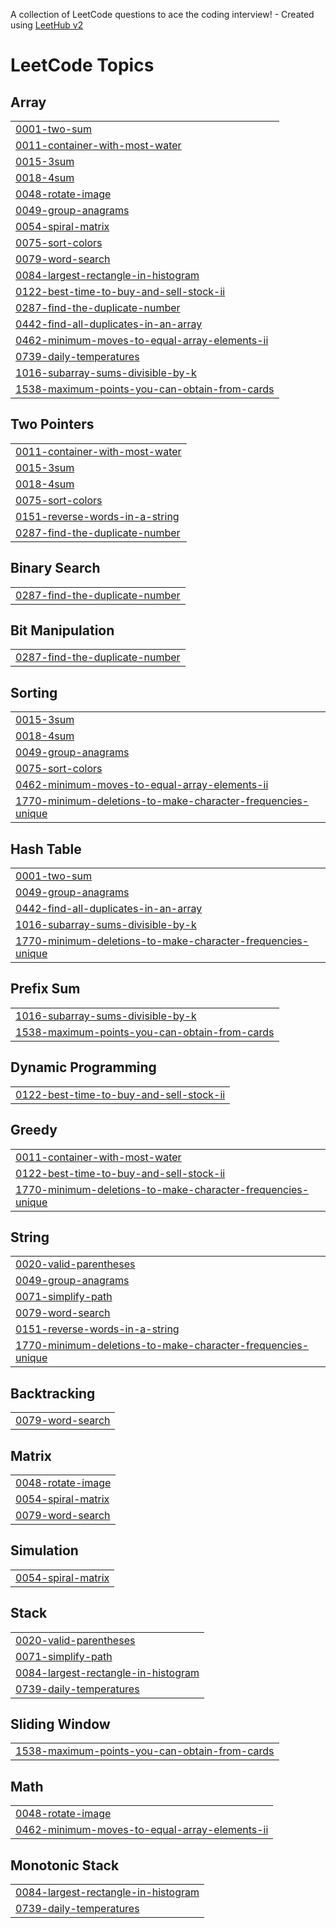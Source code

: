 A collection of LeetCode questions to ace the coding interview! - Created using [LeetHub v2](https://github.com/arunbhardwaj/LeetHub-2.0)
<!---LeetCode Topics Start-->
# LeetCode Topics
## Array
|  |
| ------- |
| [0001-two-sum](https://github.com/Harshitkukreja31/-CrackYourInternship_HKukreja/tree/master/0001-two-sum) |
| [0011-container-with-most-water](https://github.com/Harshitkukreja31/-CrackYourInternship_HKukreja/tree/master/0011-container-with-most-water) |
| [0015-3sum](https://github.com/Harshitkukreja31/-CrackYourInternship_HKukreja/tree/master/0015-3sum) |
| [0018-4sum](https://github.com/Harshitkukreja31/-CrackYourInternship_HKukreja/tree/master/0018-4sum) |
| [0048-rotate-image](https://github.com/Harshitkukreja31/-CrackYourInternship_HKukreja/tree/master/0048-rotate-image) |
| [0049-group-anagrams](https://github.com/Harshitkukreja31/-CrackYourInternship_HKukreja/tree/master/0049-group-anagrams) |
| [0054-spiral-matrix](https://github.com/Harshitkukreja31/-CrackYourInternship_HKukreja/tree/master/0054-spiral-matrix) |
| [0075-sort-colors](https://github.com/Harshitkukreja31/-CrackYourInternship_HKukreja/tree/master/0075-sort-colors) |
| [0079-word-search](https://github.com/Harshitkukreja31/-CrackYourInternship_HKukreja/tree/master/0079-word-search) |
| [0084-largest-rectangle-in-histogram](https://github.com/Harshitkukreja31/-CrackYourInternship_HKukreja/tree/master/0084-largest-rectangle-in-histogram) |
| [0122-best-time-to-buy-and-sell-stock-ii](https://github.com/Harshitkukreja31/-CrackYourInternship_HKukreja/tree/master/0122-best-time-to-buy-and-sell-stock-ii) |
| [0287-find-the-duplicate-number](https://github.com/Harshitkukreja31/-CrackYourInternship_HKukreja/tree/master/0287-find-the-duplicate-number) |
| [0442-find-all-duplicates-in-an-array](https://github.com/Harshitkukreja31/-CrackYourInternship_HKukreja/tree/master/0442-find-all-duplicates-in-an-array) |
| [0462-minimum-moves-to-equal-array-elements-ii](https://github.com/Harshitkukreja31/-CrackYourInternship_HKukreja/tree/master/0462-minimum-moves-to-equal-array-elements-ii) |
| [0739-daily-temperatures](https://github.com/Harshitkukreja31/-CrackYourInternship_HKukreja/tree/master/0739-daily-temperatures) |
| [1016-subarray-sums-divisible-by-k](https://github.com/Harshitkukreja31/-CrackYourInternship_HKukreja/tree/master/1016-subarray-sums-divisible-by-k) |
| [1538-maximum-points-you-can-obtain-from-cards](https://github.com/Harshitkukreja31/-CrackYourInternship_HKukreja/tree/master/1538-maximum-points-you-can-obtain-from-cards) |
## Two Pointers
|  |
| ------- |
| [0011-container-with-most-water](https://github.com/Harshitkukreja31/-CrackYourInternship_HKukreja/tree/master/0011-container-with-most-water) |
| [0015-3sum](https://github.com/Harshitkukreja31/-CrackYourInternship_HKukreja/tree/master/0015-3sum) |
| [0018-4sum](https://github.com/Harshitkukreja31/-CrackYourInternship_HKukreja/tree/master/0018-4sum) |
| [0075-sort-colors](https://github.com/Harshitkukreja31/-CrackYourInternship_HKukreja/tree/master/0075-sort-colors) |
| [0151-reverse-words-in-a-string](https://github.com/Harshitkukreja31/-CrackYourInternship_HKukreja/tree/master/0151-reverse-words-in-a-string) |
| [0287-find-the-duplicate-number](https://github.com/Harshitkukreja31/-CrackYourInternship_HKukreja/tree/master/0287-find-the-duplicate-number) |
## Binary Search
|  |
| ------- |
| [0287-find-the-duplicate-number](https://github.com/Harshitkukreja31/-CrackYourInternship_HKukreja/tree/master/0287-find-the-duplicate-number) |
## Bit Manipulation
|  |
| ------- |
| [0287-find-the-duplicate-number](https://github.com/Harshitkukreja31/-CrackYourInternship_HKukreja/tree/master/0287-find-the-duplicate-number) |
## Sorting
|  |
| ------- |
| [0015-3sum](https://github.com/Harshitkukreja31/-CrackYourInternship_HKukreja/tree/master/0015-3sum) |
| [0018-4sum](https://github.com/Harshitkukreja31/-CrackYourInternship_HKukreja/tree/master/0018-4sum) |
| [0049-group-anagrams](https://github.com/Harshitkukreja31/-CrackYourInternship_HKukreja/tree/master/0049-group-anagrams) |
| [0075-sort-colors](https://github.com/Harshitkukreja31/-CrackYourInternship_HKukreja/tree/master/0075-sort-colors) |
| [0462-minimum-moves-to-equal-array-elements-ii](https://github.com/Harshitkukreja31/-CrackYourInternship_HKukreja/tree/master/0462-minimum-moves-to-equal-array-elements-ii) |
| [1770-minimum-deletions-to-make-character-frequencies-unique](https://github.com/Harshitkukreja31/-CrackYourInternship_HKukreja/tree/master/1770-minimum-deletions-to-make-character-frequencies-unique) |
## Hash Table
|  |
| ------- |
| [0001-two-sum](https://github.com/Harshitkukreja31/-CrackYourInternship_HKukreja/tree/master/0001-two-sum) |
| [0049-group-anagrams](https://github.com/Harshitkukreja31/-CrackYourInternship_HKukreja/tree/master/0049-group-anagrams) |
| [0442-find-all-duplicates-in-an-array](https://github.com/Harshitkukreja31/-CrackYourInternship_HKukreja/tree/master/0442-find-all-duplicates-in-an-array) |
| [1016-subarray-sums-divisible-by-k](https://github.com/Harshitkukreja31/-CrackYourInternship_HKukreja/tree/master/1016-subarray-sums-divisible-by-k) |
| [1770-minimum-deletions-to-make-character-frequencies-unique](https://github.com/Harshitkukreja31/-CrackYourInternship_HKukreja/tree/master/1770-minimum-deletions-to-make-character-frequencies-unique) |
## Prefix Sum
|  |
| ------- |
| [1016-subarray-sums-divisible-by-k](https://github.com/Harshitkukreja31/-CrackYourInternship_HKukreja/tree/master/1016-subarray-sums-divisible-by-k) |
| [1538-maximum-points-you-can-obtain-from-cards](https://github.com/Harshitkukreja31/-CrackYourInternship_HKukreja/tree/master/1538-maximum-points-you-can-obtain-from-cards) |
## Dynamic Programming
|  |
| ------- |
| [0122-best-time-to-buy-and-sell-stock-ii](https://github.com/Harshitkukreja31/-CrackYourInternship_HKukreja/tree/master/0122-best-time-to-buy-and-sell-stock-ii) |
## Greedy
|  |
| ------- |
| [0011-container-with-most-water](https://github.com/Harshitkukreja31/-CrackYourInternship_HKukreja/tree/master/0011-container-with-most-water) |
| [0122-best-time-to-buy-and-sell-stock-ii](https://github.com/Harshitkukreja31/-CrackYourInternship_HKukreja/tree/master/0122-best-time-to-buy-and-sell-stock-ii) |
| [1770-minimum-deletions-to-make-character-frequencies-unique](https://github.com/Harshitkukreja31/-CrackYourInternship_HKukreja/tree/master/1770-minimum-deletions-to-make-character-frequencies-unique) |
## String
|  |
| ------- |
| [0020-valid-parentheses](https://github.com/Harshitkukreja31/-CrackYourInternship_HKukreja/tree/master/0020-valid-parentheses) |
| [0049-group-anagrams](https://github.com/Harshitkukreja31/-CrackYourInternship_HKukreja/tree/master/0049-group-anagrams) |
| [0071-simplify-path](https://github.com/Harshitkukreja31/-CrackYourInternship_HKukreja/tree/master/0071-simplify-path) |
| [0079-word-search](https://github.com/Harshitkukreja31/-CrackYourInternship_HKukreja/tree/master/0079-word-search) |
| [0151-reverse-words-in-a-string](https://github.com/Harshitkukreja31/-CrackYourInternship_HKukreja/tree/master/0151-reverse-words-in-a-string) |
| [1770-minimum-deletions-to-make-character-frequencies-unique](https://github.com/Harshitkukreja31/-CrackYourInternship_HKukreja/tree/master/1770-minimum-deletions-to-make-character-frequencies-unique) |
## Backtracking
|  |
| ------- |
| [0079-word-search](https://github.com/Harshitkukreja31/-CrackYourInternship_HKukreja/tree/master/0079-word-search) |
## Matrix
|  |
| ------- |
| [0048-rotate-image](https://github.com/Harshitkukreja31/-CrackYourInternship_HKukreja/tree/master/0048-rotate-image) |
| [0054-spiral-matrix](https://github.com/Harshitkukreja31/-CrackYourInternship_HKukreja/tree/master/0054-spiral-matrix) |
| [0079-word-search](https://github.com/Harshitkukreja31/-CrackYourInternship_HKukreja/tree/master/0079-word-search) |
## Simulation
|  |
| ------- |
| [0054-spiral-matrix](https://github.com/Harshitkukreja31/-CrackYourInternship_HKukreja/tree/master/0054-spiral-matrix) |
## Stack
|  |
| ------- |
| [0020-valid-parentheses](https://github.com/Harshitkukreja31/-CrackYourInternship_HKukreja/tree/master/0020-valid-parentheses) |
| [0071-simplify-path](https://github.com/Harshitkukreja31/-CrackYourInternship_HKukreja/tree/master/0071-simplify-path) |
| [0084-largest-rectangle-in-histogram](https://github.com/Harshitkukreja31/-CrackYourInternship_HKukreja/tree/master/0084-largest-rectangle-in-histogram) |
| [0739-daily-temperatures](https://github.com/Harshitkukreja31/-CrackYourInternship_HKukreja/tree/master/0739-daily-temperatures) |
## Sliding Window
|  |
| ------- |
| [1538-maximum-points-you-can-obtain-from-cards](https://github.com/Harshitkukreja31/-CrackYourInternship_HKukreja/tree/master/1538-maximum-points-you-can-obtain-from-cards) |
## Math
|  |
| ------- |
| [0048-rotate-image](https://github.com/Harshitkukreja31/-CrackYourInternship_HKukreja/tree/master/0048-rotate-image) |
| [0462-minimum-moves-to-equal-array-elements-ii](https://github.com/Harshitkukreja31/-CrackYourInternship_HKukreja/tree/master/0462-minimum-moves-to-equal-array-elements-ii) |
## Monotonic Stack
|  |
| ------- |
| [0084-largest-rectangle-in-histogram](https://github.com/Harshitkukreja31/-CrackYourInternship_HKukreja/tree/master/0084-largest-rectangle-in-histogram) |
| [0739-daily-temperatures](https://github.com/Harshitkukreja31/-CrackYourInternship_HKukreja/tree/master/0739-daily-temperatures) |
<!---LeetCode Topics End-->